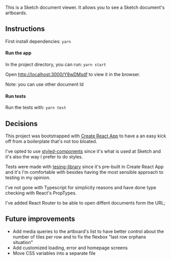 This is a Sketch document viewer. It allows you to see a Sketch document's artboards.

## Instructions

First install dependencies: `yarn`

#### Run the app
In the project directory, you can run: `yarn start`

Open [http://localhost:3000/Y8wDMsdf](http://localhost:3000/Y8wDMsdf) to view it in the browser.

Note: you can use other document Id


#### Run tests
Run the tests with: `yarn test`


## Decisions

This project was bootstrapped with [Create React App](https://github.com/facebook/create-react-app) to have a an easy kick off from a boilerplate that's not too bloated.

I've opted to use [styled-components](https://styled-components.com/) since it's what is used at Sketch and it's also the way I prefer to do styles.

Tests were made with [tesing-library](https://testing-library.com/) since it's pre-built in Create React App and it's I'm comfortable with besides having the most sensible approach to testing in my opinion.

I've not gone with Typescript for simplicity reasons and have done type checking with React's PropTypes.

I've added React Router to be able to open diffent documents form the URL;

## Future improvements

- Add media queries to the artboard's list to have better control about the number of tiles per row and to fix the  flexbox "last row orphans situation"
- Add customized loading, error and homepage screens
- Move CSS variables into a separate file